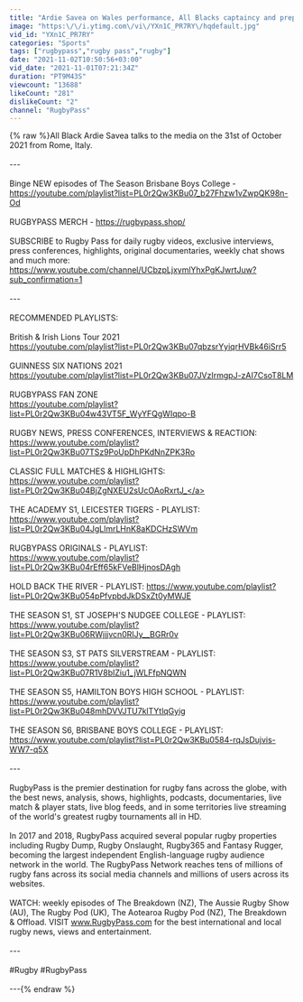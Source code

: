 ```yaml
---
title: "Ardie Savea on Wales performance, All Blacks captaincy and preparing for Italy this weekend in Rome"
image: "https:\/\/i.ytimg.com\/vi\/YXn1C_PR7RY\/hqdefault.jpg"
vid_id: "YXn1C_PR7RY"
categories: "Sports"
tags: ["rugbypass","rugby pass","rugby"]
date: "2021-11-02T10:50:56+03:00"
vid_date: "2021-11-01T07:21:34Z"
duration: "PT9M43S"
viewcount: "13688"
likeCount: "281"
dislikeCount: "2"
channel: "RugbyPass"
---
```

{% raw %}All Black Ardie Savea talks to the media on the 31st of October 2021 from Rome, Italy.  <br /><br />---<br /><br />Binge NEW episodes of The Season Brisbane Boys College - <a rel="nofollow" target="blank" href="https://youtube.com/playlist?list=PL0r2Qw3KBu07_b27Fhzw1vZwpQK98n-Od">https://youtube.com/playlist?list=PL0r2Qw3KBu07_b27Fhzw1vZwpQK98n-Od</a><br /><br />RUGBYPASS MERCH - <a rel="nofollow" target="blank" href="https://rugbypass.shop/">https://rugbypass.shop/</a><br /><br />SUBSCRIBE to Rugby Pass for daily rugby videos, exclusive interviews, press conferences, highlights, original documentaries, weekly chat shows and much more: <a rel="nofollow" target="blank" href="https://www.youtube.com/channel/UCbzpLjxymlYhxPgKJwrtJuw?sub_confirmation=1">https://www.youtube.com/channel/UCbzpLjxymlYhxPgKJwrtJuw?sub_confirmation=1</a><br /><br />---<br /><br />RECOMMENDED PLAYLISTS:<br /><br />British &amp; Irish Lions Tour 2021<br /><a rel="nofollow" target="blank" href="https://youtube.com/playlist?list=PL0r2Qw3KBu07qbzsrYyiqrHVBk46iSrr5">https://youtube.com/playlist?list=PL0r2Qw3KBu07qbzsrYyiqrHVBk46iSrr5</a><br /><br />GUINNESS SIX NATIONS 2021<br /><a rel="nofollow" target="blank" href="https://youtube.com/playlist?list=PL0r2Qw3KBu07JVzIrmgpJ-zAI7CsoT8LM">https://youtube.com/playlist?list=PL0r2Qw3KBu07JVzIrmgpJ-zAI7CsoT8LM</a><br /><br />RUGBYPASS FAN ZONE<br /><a rel="nofollow" target="blank" href="https://youtube.com/playlist?list=PL0r2Qw3KBu04w43VT5F_WyYFQgWIqpo-B">https://youtube.com/playlist?list=PL0r2Qw3KBu04w43VT5F_WyYFQgWIqpo-B</a><br /><br />RUGBY NEWS, PRESS CONFERENCES, INTERVIEWS &amp; REACTION: <br /><a rel="nofollow" target="blank" href="https://www.youtube.com/playlist?list=PL0r2Qw3KBu07TSz9PoUpDhPKdNnZPK3Ro">https://www.youtube.com/playlist?list=PL0r2Qw3KBu07TSz9PoUpDhPKdNnZPK3Ro</a><br /><br />CLASSIC FULL MATCHES &amp; HIGHLIGHTS:<br /><a rel="nofollow" target="blank" href="https://www.youtube.com/playlist?list=PL0r2Qw3KBu04BjZgNXEU2sUcOAoRxrtJ_">https://www.youtube.com/playlist?list=PL0r2Qw3KBu04BjZgNXEU2sUcOAoRxrtJ_</a><br /><br />THE ACADEMY S1, LEICESTER TIGERS - PLAYLIST: <br /><a rel="nofollow" target="blank" href="https://www.youtube.com/playlist?list=PL0r2Qw3KBu04JgLlmrLHnK8aKDCHzSWVm">https://www.youtube.com/playlist?list=PL0r2Qw3KBu04JgLlmrLHnK8aKDCHzSWVm</a>    <br /><br />RUGBYPASS ORIGINALS - PLAYLIST:<br /><a rel="nofollow" target="blank" href="https://www.youtube.com/playlist?list=PL0r2Qw3KBu04rEff65kFVeBlHjnosDAgh">https://www.youtube.com/playlist?list=PL0r2Qw3KBu04rEff65kFVeBlHjnosDAgh</a><br /><br />HOLD BACK THE RIVER - PLAYLIST: <a rel="nofollow" target="blank" href="https://www.youtube.com/playlist?list=PL0r2Qw3KBu054pPfvpbdJkDSxZt0yMWJE">https://www.youtube.com/playlist?list=PL0r2Qw3KBu054pPfvpbdJkDSxZt0yMWJE</a><br /><br />THE SEASON S1, ST JOSEPH'S NUDGEE COLLEGE - PLAYLIST:<br /><a rel="nofollow" target="blank" href="https://www.youtube.com/playlist?list=PL0r2Qw3KBu06RWjjjvcn0RIJy__BGRr0v">https://www.youtube.com/playlist?list=PL0r2Qw3KBu06RWjjjvcn0RIJy__BGRr0v</a><br /><br />THE SEASON S3, ST PATS SILVERSTREAM - PLAYLIST:<br /><a rel="nofollow" target="blank" href="https://www.youtube.com/playlist?list=PL0r2Qw3KBu07R1V8bIZiu1_jWLFfpNQWN">https://www.youtube.com/playlist?list=PL0r2Qw3KBu07R1V8bIZiu1_jWLFfpNQWN</a><br /><br />THE SEASON S5, HAMILTON BOYS HIGH SCHOOL - PLAYLIST:<br /><a rel="nofollow" target="blank" href="https://www.youtube.com/playlist?list=PL0r2Qw3KBu048mhDVVJTU7klTYtlqGyig">https://www.youtube.com/playlist?list=PL0r2Qw3KBu048mhDVVJTU7klTYtlqGyig</a>   <br /> <br />THE SEASON S6, BRISBANE BOYS COLLEGE - PLAYLIST:<br /><a rel="nofollow" target="blank" href="https://www.youtube.com/playlist?list=PL0r2Qw3KBu0584-rqJsDujvis-WW7-q5X">https://www.youtube.com/playlist?list=PL0r2Qw3KBu0584-rqJsDujvis-WW7-q5X</a>     <br /><br />---<br /><br />RugbyPass is the premier destination for rugby fans across the globe, with the best news, analysis, shows, highlights, podcasts, documentaries, live match &amp; player stats, live blog feeds, and in some territories live streaming of the world's greatest rugby tournaments all in HD. <br /><br />In 2017 and 2018, RugbyPass acquired several popular rugby properties including Rugby Dump, Rugby Onslaught, Rugby365 and Fantasy Rugger, becoming the largest independent English-language rugby audience network in the world. The RugbyPass Network reaches tens of millions of rugby fans across its social media channels and millions of users across its websites.  <br /><br />WATCH: weekly episodes of The Breakdown (NZ), The Aussie Rugby Show (AU), The Rugby Pod (UK), The Aotearoa Rugby Pod (NZ), The Breakdown &amp; Offload. VISIT www.RugbyPass.com for the best international and local rugby news, views and entertainment. <br /><br />---<br /><br />#Rugby #RugbyPass <br /><br />---{% endraw %}
